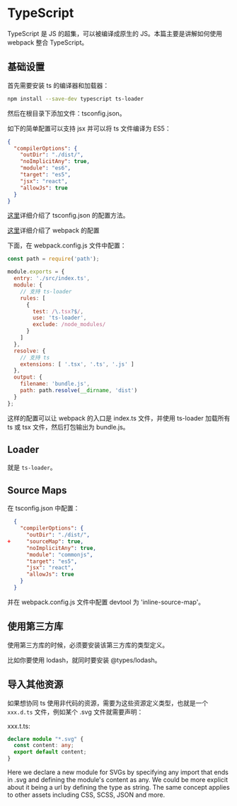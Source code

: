 # TypeScript

TypeScript 是 JS 的超集，可以被编译成原生的 JS。本篇主要是讲解如何使用 webpack 整合 TypeScript。

## 基础设置

首先需要安装 ts 的编译器和加载器：

```bash
npm install --save-dev typescript ts-loader
```

然后在根目录下添加文件：tsconfig.json。

如下的简单配置可以支持 jsx 并可以将 ts 文件编译为 ES5：

```json
{
  "compilerOptions": {
    "outDir": "./dist/",
    "noImplicitAny": true,
    "module": "es6",
    "target": "es5",
    "jsx": "react",
    "allowJs": true
  }
}
```

[这里](https://www.typescriptlang.org/docs/handbook/tsconfig-json.html)详细介绍了 tsconfig.json 的配置方法。

[这里](https://webpack.js.org/concepts/configuration/)详细介绍了 webpack 的配置

下面，在 webpack.config.js 文件中配置：

```js
const path = require('path');

module.exports = {
  entry: './src/index.ts',
  module: {
    // 支持 ts-loader
    rules: [
      {
        test: /\.tsx?$/,
        use: 'ts-loader',
        exclude: /node_modules/
      }
    ]
  },
  resolve: {
    // 支持 ts
    extensions: [ '.tsx', '.ts', '.js' ]
  },
  output: {
    filename: 'bundle.js',
    path: path.resolve(__dirname, 'dist')
  }
};
```

这样的配置可以让 webpack 的入口是 index.ts 文件，并使用 ts-loader 加载所有 ts 或 tsx 文件，然后打包输出为 bundle.js。

## Loader

就是 `ts-loader`。

## Source Maps

在 tsconfig.json 中配置：

```json
  {
    "compilerOptions": {
      "outDir": "./dist/",
+     "sourceMap": true,
      "noImplicitAny": true,
      "module": "commonjs",
      "target": "es5",
      "jsx": "react",
      "allowJs": true
    }
  }
```

并在 webpack.config.js 文件中配置 devtool 为 'inline-source-map'。

## 使用第三方库

使用第三方库的时候，必须要安装该第三方库的类型定义。

比如你要使用 lodash，就同时要安装 @types/lodash。

## 导入其他资源

如果想协同 ts 使用非代码的资源，需要为这些资源定义类型，也就是一个 `xxx.d.ts` 文件，例如某个 .svg 文件就需要声明：

xxx.t.ts:

```ts
declare module "*.svg" {
  const content: any;
  export default content;
}
```

Here we declare a new module for SVGs by specifying any import that ends in .svg and defining the module's content as any. We could be more explicit about it being a url by defining the type as string. The same concept applies to other assets including CSS, SCSS, JSON and more.
